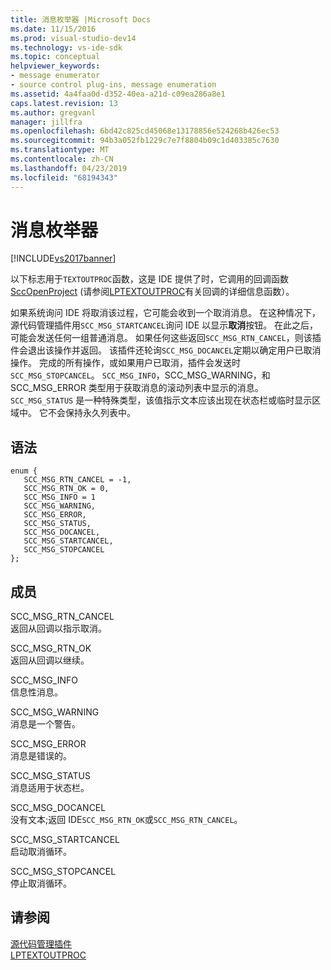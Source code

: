 ```yaml
---
title: 消息枚举器 |Microsoft Docs
ms.date: 11/15/2016
ms.prod: visual-studio-dev14
ms.technology: vs-ide-sdk
ms.topic: conceptual
helpviewer_keywords:
- message enumerator
- source control plug-ins, message enumeration
ms.assetid: 4a4faa0d-d352-40ea-a21d-c09ea286a8e1
caps.latest.revision: 13
ms.author: gregvanl
manager: jillfra
ms.openlocfilehash: 6bd42c825cd45068e13178856e524268b426ec53
ms.sourcegitcommit: 94b3a052fb1229c7e7f8804b09c1d403385c7630
ms.translationtype: MT
ms.contentlocale: zh-CN
ms.lasthandoff: 04/23/2019
ms.locfileid: "68194343"
---
```

# <a name="message-enumerator"></a>消息枚举器
[!INCLUDE[vs2017banner](../includes/vs2017banner.md)]

以下标志用于`TEXTOUTPROC`函数，这是 IDE 提供了时，它调用的回调函数[SccOpenProject](../extensibility/sccopenproject-function.md) (请参阅[LPTEXTOUTPROC](../extensibility/lptextoutproc.md)有关回调的详细信息函数）。  
  
 如果系统询问 IDE 将取消该过程，它可能会收到一个取消消息。 在这种情况下，源代码管理插件用`SCC_MSG_STARTCANCEL`询问 IDE 以显示**取消**按钮。 在此之后，可能会发送任何一组普通消息。 如果任何这些返回`SCC_MSG_RTN_CANCEL`，则该插件会退出该操作并返回。 该插件还轮询`SCC_MSG_DOCANCEL`定期以确定用户已取消操作。 完成的所有操作，或如果用户已取消，插件会发送时`SCC_MSG_STOPCANCEL`。 `SCC_MSG_INFO`，SCC_MSG_WARNING，和 SCC_MSG_ERROR 类型用于获取消息的滚动列表中显示的消息。 `SCC_MSG_STATUS` 是一种特殊类型，该值指示文本应该出现在状态栏或临时显示区域中。 它不会保持永久列表中。  
  
## <a name="syntax"></a>语法  
  
```  
enum {   
   SCC_MSG_RTN_CANCEL = -1,   
   SCC_MSG_RTN_OK = 0,   
   SCC_MSG_INFO = 1   
   SCC_MSG_WARNING,   
   SCC_MSG_ERROR,   
   SCC_MSG_STATUS,   
   SCC_MSG_DOCANCEL,   
   SCC_MSG_STARTCANCEL,   
   SCC_MSG_STOPCANCEL   
};  
```  
  
## <a name="members"></a>成员  
 SCC_MSG_RTN_CANCEL  
 返回从回调以指示取消。  
  
 SCC_MSG_RTN_OK  
 返回从回调以继续。  
  
 SCC_MSG_INFO  
 信息性消息。  
  
 SCC_MSG_WARNING  
 消息是一个警告。  
  
 SCC_MSG_ERROR  
 消息是错误的。  
  
 SCC_MSG_STATUS  
 消息适用于状态栏。  
  
 SCC_MSG_DOCANCEL  
 没有文本;返回 IDE`SCC_MSG_RTN_OK`或`SCC_MSG_RTN_CANCEL`。  
  
 SCC_MSG_STARTCANCEL  
 启动取消循环。  
  
 SCC_MSG_STOPCANCEL  
 停止取消循环。  
  
## <a name="see-also"></a>请参阅  
 [源代码管理插件](../extensibility/source-control-plug-ins.md)   
 [LPTEXTOUTPROC](../extensibility/lptextoutproc.md)
